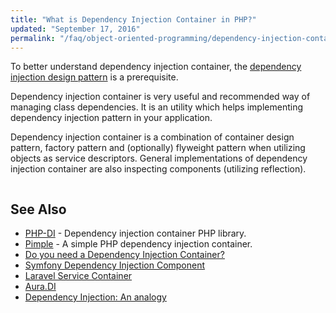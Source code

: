 ```yaml
---
title: "What is Dependency Injection Container in PHP?"
updated: "September 17, 2016"
permalink: "/faq/object-oriented-programming/dependency-injection-container/"
---
```


To better understand dependency injection container, the
[dependency injection design pattern](/faq/object-oriented-programming/design-patterns/dependency-injection/)
is a prerequisite.

Dependency injection container is very useful and recommended way of managing
class dependencies. It is an utility which helps implementing dependency injection
pattern in your application.

Dependency injection container is a combination of container design pattern,
factory pattern and (optionally) flyweight pattern when utilizing objects as
service descriptors. General implementations of dependency injection container
are also inspecting components (utilizing reflection).

```php

```

## See Also

* [PHP-DI](http://php-di.org/) - Dependency injection container PHP library.
* [Pimple](http://pimple.sensiolabs.org/) - A simple PHP dependency injection
  container.
* [Do you need a Dependency Injection Container?](http://fabien.potencier.org/do-you-need-a-dependency-injection-container.html)
* [Symfony Dependency Injection Component](http://symfony.com/doc/current/components/dependency_injection.html)
* [Laravel Service Container](https://laravel.com/docs/5.3/container)
* [Aura.DI](https://github.com/auraphp/Aura.Di)
* [Dependency Injection: An analogy](https://mwop.net/blog/260-Dependency-Injection-An-analogy.html)
